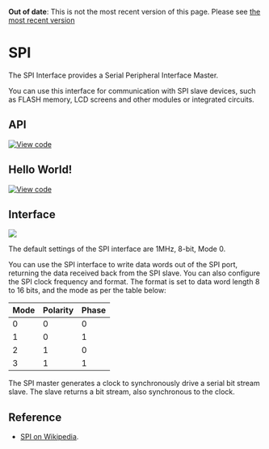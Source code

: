 <span class="warnings">**Out of date**: This is not the most recent version of this page. Please see [the most recent version](https://os.mbed.com/docs/latest/reference/spi.html)</span>
# SPI

The SPI Interface provides a Serial Peripheral Interface Master. 

You can use this interface for communication with SPI slave devices, such as FLASH memory, LCD screens and other modules or integrated circuits.

## API

[![View code](https://www.mbed.com/embed/?type=library)](https://docs.mbed.com/docs/mbed-os-api/en/mbed-os-5.3/api/SPI_8h_source.html) 

## Hello World!

[![View code](https://www.mbed.com/embed/?url=https://developer.mbed.org/teams/mbed_example/code/SPI_HelloWorld/)](https://developer.mbed.org/teams/mbed_example/code/SPI_HelloWorld/file/dd9e7d208cbd/main.cpp) 


## Interface

<span class="images">![](../../images/pin_out.png)</span>
  
The default settings of the SPI interface are 1MHz, 8-bit, Mode 0.

You can use the SPI interface to write data words out of the SPI port, returning the data received back from the SPI slave. You can also configure the SPI clock frequency and format. The format is set to data word length 8 to 16 bits, and the mode as per the table below:

Mode |  Polarity |  Phase  
---|---|---  
0 | 0 | 0  
1 | 0 | 1  
2 | 1 | 0  
3 | 1 | 1  
  
The SPI master generates a clock to synchronously drive a serial bit stream slave. The slave returns a bit stream, also synchronous to the clock. 

## Reference

  * [SPI on Wikipedia](http://en.wikipedia.org/wiki/Serial_Peripheral_Interface_Bus).
